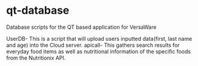 # qt-database
Database scripts for the QT based application for VersaWare

UserDB- This is a script that will upload users inputted data(first, last name and age) into the Cloud server. 
apicall- This gathers search results for everyday food items as well as nutritional information of the specific foods from the Nutritionix API. 
